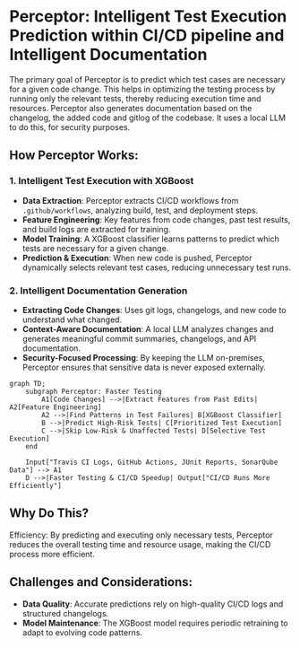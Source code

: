 # Perceptor: Intelligent Test Execution Prediction within CI/CD pipeline and Intelligent Documentation

The primary goal of Perceptor is to predict which test cases are necessary for a given code change. This helps in optimizing the testing process by running only the relevant tests, thereby reducing execution time and resources. Perceptor also generates documentation based on the changelog, the added code and gitlog of the codebase. It uses a local LLM to do this, for security purposes.

## How Perceptor Works:

### 1. Intelligent Test Execution with XGBoost
- **Data Extraction**: Perceptor extracts CI/CD workflows from `.github/workflows`, analyzing build, test, and deployment steps.
- **Feature Engineering**: Key features from code changes, past test results, and build logs are extracted for training.
- **Model Training**: A XGBoost classifier learns patterns to predict which tests are necessary for a given change.
- **Prediction & Execution**: When new code is pushed, Perceptor dynamically selects relevant test cases, reducing unnecessary test runs.

### 2. Intelligent Documentation Generation
- **Extracting Code Changes**: Uses git logs, changelogs, and new code to understand what changed.
- **Context-Aware Documentation**: A local LLM analyzes changes and generates meaningful commit summaries, changelogs, and API documentation.
- **Security-Focused Processing**: By keeping the LLM on-premises, Perceptor ensures that sensitive data is never exposed externally.

```mermaid
graph TD;
    subgraph Perceptor: Faster Testing
        A1[Code Changes] -->|Extract Features from Past Edits| A2[Feature Engineering]
        A2 -->|Find Patterns in Test Failures| B[XGBoost Classifier]
        B -->|Predict High-Risk Tests| C[Prioritized Test Execution]
        C -->|Skip Low-Risk & Unaffected Tests| D[Selective Test Execution]
    end

    Input["Travis CI Logs, GitHub Actions, JUnit Reports, SonarQube Data"] --> A1
    D -->|Faster Testing & CI/CD Speedup| Output["CI/CD Runs More Efficiently"]
```

## Why Do This?
Efficiency: By predicting and executing only necessary tests, Perceptor reduces the overall testing time and resource usage, making the CI/CD process more efficient.

## Challenges and Considerations:
- **Data Quality**: Accurate predictions rely on high-quality CI/CD logs and structured changelogs.
- **Model Maintenance**: The XGBoost model requires periodic retraining to adapt to evolving code patterns.